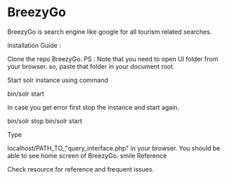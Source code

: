 # BreezyGo
BreezyGo is search engine like google for all tourism related searches.

Installation Guide :

Clone the repo BreezyGo.
PS : Note that you need to open UI folder from your browser. so, paste that folder in your document root.


Start solr instance using command

bin/solr start


In case you get error first stop the instance and start again.

bin/solr stop
bin/solr start


Type

localhost/PATH_TO_"query_interface.php" in your browser.
You should be able to see home screen of BreezyGo. smile
Reference

Check resource for reference and frequent issues.
